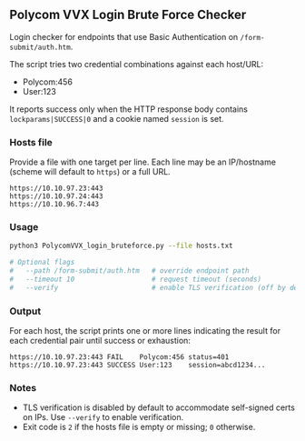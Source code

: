 ## Polycom VVX Login Brute Force Checker

Login checker for endpoints that use Basic Authentication on `/form-submit/auth.htm`.

The script tries two credential combinations against each host/URL:
- Polycom:456
- User:123

It reports success only when the HTTP response body contains `lockparams|SUCCESS|0` and a cookie named `session` is set.

### Hosts file
Provide a file with one target per line. Each line may be an IP/hostname (scheme will default to `https`) or a full URL.

```text
https://10.10.97.23:443
https://10.10.97.24:443
https://10.10.96.7:443
```

### Usage

```bash
python3 PolycomVVX_login_bruteforce.py --file hosts.txt

# Optional flags
#   --path /form-submit/auth.htm   # override endpoint path
#   --timeout 10                   # request timeout (seconds)
#   --verify                       # enable TLS verification (off by default)
```

### Output
For each host, the script prints one or more lines indicating the result for each credential pair until success or exhaustion:

```text
https://10.10.97.23:443	FAIL	Polycom:456	status=401
https://10.10.97.23:443	SUCCESS	User:123	session=abcd1234...
```

### Notes
- TLS verification is disabled by default to accommodate self-signed certs on IPs. Use `--verify` to enable verification.
- Exit code is `2` if the hosts file is empty or missing; `0` otherwise.
